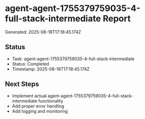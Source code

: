 # agent-agent-1755379759035-4-full-stack-intermediate Report

Generated: 2025-08-18T17:18:45.174Z

## Status
- Task: agent-agent-1755379759035-4-full-stack-intermediate
- Status: Completed
- Timestamp: 2025-08-18T17:18:45.174Z

## Next Steps
- Implement actual agent-agent-1755379759035-4-full-stack-intermediate functionality
- Add proper error handling
- Add logging and monitoring
